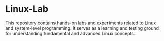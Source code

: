 # Linux-Lab
This repository contains hands-on labs and experiments related to Linux and system-level programming. It serves as a learning and testing ground for understanding fundamental and advanced Linux concepts.
